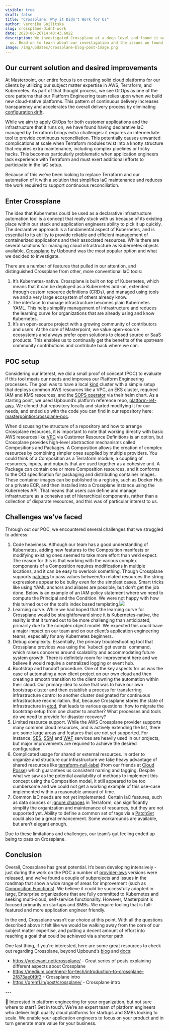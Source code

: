 ```yaml
---
visible: true
draft: false
title: "Crossplane: Why it Didn't Work for Us"
author: Veronika Gnilitska
slug: crossplane-didnt-work
date: 2023-06-26T14:48:43.602Z
description: We investigated Crossplane at a deep level and found it wasn't for
  us. Read on to learn about our investigation and the issues we found.
image: /img/updates/crossplane-blog-post-image.png
---
```

## Our current solution and desired improvements

At Masterpoint, our entire focus is on creating solid cloud platforms for our clients by utilizing our subject matter expertise in AWS, Terraform, and Kubernetes. As part of that thought process, we see GitOps as one of the core patterns that our Platform Engineering team relies upon when we build new cloud-native platforms. This pattern of continuous delivery increases transparency and accelerates the overall delivery process by eliminating [configuration drift](https://www.aquasec.com/cloud-native-academy/vulnerability-management/configuration-drift/).

While we aim to apply GitOps for both customer applications and the infrastructure that it runs on, we have found having declarative IaC managed by Terraform brings extra challenges: it requires an intermediate tool to provide continuous reconciliation. This potentially causes unwanted complications at scale when Terraform modules twist into a knotty structure that requires extra maintenance, including complex pipelines or tricky hacks. This becomes particularly problematic when application engineers lack experience with Terraform and must exert additional efforts to participate in the IaC setup. 

Because of this we’ve been looking to replace Terraform and our automation of it with a solution that simplifies IaC maintenance and reduces the work required to support continuous reconciliation.

## Enter Crossplane

The idea that Kubernetes could be used as a declarative infrastructure automation tool is a concept that really stuck with us because of its existing place within our stack and application engineers ability to pick it up quickly. The declarative approach is a fundamental aspect of Kubernetes, and is essential to its ability to provide reliable and efficient management of containerized applications and their associated resources. While there are several solutions for managing cloud infrastructure as Kubernetes objects available, [Crossplane](https://www.crossplane.io/) by Upbound was the most popular option and what we decided to investigate.

There are a number of features that pulled in our attention, and distinguished Crossplane from other, more conventional IaC tools: 

1. It’s Kubernetes-native. Crossplane is built on top of Kubernetes, which means that it can be deployed as a Kubernetes add-on, extended through custom resource definitions (CRDs), and managed using tools we and a very large ecosystem of others already know. 
2. The interface to manage infrastructure becomes plain Kubernetes YAML. This helps simplify management of infrastructure and reduces the learning curve for organizations that are already using and know Kubernetes.
3. It’s an open-source project with a growing community of contributors and users. At the core of Masterpoint, we value open-source ecosystems and always prefer open solutions to closed source or SaaS products. This enables us to continually get the benefits of the upstream community contributions and contribute back where we can. 

## POC setup

Considering our interest, we did a small proof of concept (POC) to evaluate if this tool meets our needs and improves our Platform Engineering processes. The goal was to have a local [kind](https://kind.sigs.k8s.io/docs/user/quick-start/) cluster with a simple setup that deploys common AWS resources like a VPC, an EKS cluster, required IAM and KMS resources, and the [SOPS operator](https://github.com/isindir/sops-secrets-operator) via their helm chart. As a starting point, we used Upbound’s platform reference repo, [platform-ref-aws](https://github.com/upbound/platform-ref-aws#build-and-push-your-platform). We cloned that repository locally and started modifying it for our needs, and ended up with the code you can find in our repository here: [masterpointio/crossplane-poc](https://github.com/masterpointio/crossplane-poc).

When discussing the structure of a repository and how to arrange Crossplane resources, it is important to note that working directly with basic AWS resources like [VPC](https://marketplace.upbound.io/providers/upbound/provider-aws/latest/resources/ec2.aws.upbound.io/VPC/v1beta1) via Customer Resource Definitions is an option, but Crossplane provides high-level abstraction mechanisms called Compositions and Packages. A Composition allows the creation of complex resources by combining simpler ones supplied by multiple providers. You could think of a Composition as a Terraform module; a coupling of resources, inputs, and outputs that are used together as a cohesive unit. A Package can contain one or more Composition resources, and it conforms to the OCI specification for packaging and distributing container images. These container images can be published to a registry, such as Docker Hub or a private ECR, and then installed into a Crossplane instance using the Kubernetes API. That means that users can define and manage infrastructure as a cohesive set of hierarchical components, rather than a collection of disparate resources, and this was of particular interest to us.

## Challenges we’ve faced

Through out our POC, we encountered several challenges that we struggled to address:

1. Code heaviness. Although our team has a good understanding of Kubernetes, adding new features to the Composition manifests or modifying existing ones seemed to take more effort than we’d expect. The reason for this is that working with the various complex components of a Composition requires modifications in multiple locations, and it can be easy to overlook something. Though Crossplane supports [patches](https://docs.crossplane.io/v1.10/reference/composition/#patch-types) to pass values between/to related resources the string expressions appear to be bulky even for the simplest cases. Smart tricks like using YAML anchors and aliases are possible, but don’t get the job done. Below is an example of an IAM policy statement where we need to compute the Principal and the Condition. We were not happy with how this turned out or the tool’s index based templating.![](https://lh4.googleusercontent.com/EtXOiv0TzpTEllN8K4fb7eLjYqeDZnSAV2fslVI8ftX1NyproesmvOCECORZ4FjYaBjcfwC00J15pgS3iTLfriLSn06Uua8S4aIzvuqiiORS5fkcT48DmfH8mmBDHNMlVYPKwSGdDVxL2ho9Yvbo5rc)
2. Learning curve. While we had hoped that the learning curve for Crossplane would be straightforward since it is Kubernetes-native, the reality is that it turned out to be more challenging than anticipated, primarily due to the complex object model. We expected this could have a major impact on our team and on our client’s application engineering teams, especially for any Kubernetes beginners.
3. Debug complexity. Essentially, the primary troubleshooting tool that Crossplane provides was using the \`kubectl get events\` command, which raises concerns around scalability and accommodating future system growth. There is definitely room for improvement here and we believe it would require a centralized logging or event hub.
4. Bootstrap and handoff procedure. One of the key aspects for us was the ease of automating a new client project on our own cloud and then creating a smooth transition to the client owning the automation within their cloud. Our primary idea to solve that was to have our own bootstrap cluster and then establish a process for transferring infrastructure control to another cluster designated for continuous infrastructure reconciliation. But, because Crossplane stores the state of infrastructure in [etcd](https://kubernetes.io/docs/concepts/overview/components/#etcd), that leads to various questions: how to migrate the bootstrap setup from one cluster to another? What processes and tools do we need to provide for disaster recovery?
5. Limited resource support. While the AWS Crossplane provider supports many common cloud resources, and is actively extending the list, there are some large areas and features that are not yet supported. For instance, [SES](https://github.com/crossplane-contrib/provider-aws/issues/414), [SSM](https://github.com/upbound/provider-aws/issues/441) and [WAF](https://github.com/upbound/provider-aws/pull/476) services are heavily used in our projects, but major improvements are required to achieve the desired  configuration.
6. Complicated usage for shared or external resources. In order to organize and structure our infrastructure we take heavy advantage of shared resources like [terraform-null-label](https://github.com/cloudposse/terraform-null-label) (from our friends at [Cloud Posse](https://cloudposse.com)) which guarantees us consistent naming and tagging. Despite what we saw as the potential availability of methods to implement this concept using the Composition model, it still appeared to be too cumbersome and we could not get a working example of this use-case implemented within a reasonable amount of time.
7. Common IaC needs are not yet implemented. Certain IaC features, such as data sources or [ignore changes](https://github.com/crossplane/crossplane/issues/3516) in Terraform, can significantly simplify the organization and maintenance of resources, but they are not supported yet. Ability to define a common set of tags via a [PatchSet](https://github.com/crossplane/crossplane/issues/3847) could also be a great enhancement. Some workarounds are available, but aren’t elegant enough.

Due to these limitations and challenges, our team’s gut feeling ended up being to pass on Crossplane. 

## Conclusion

Overall, Crossplane has great potential. It’s been developing intensively - just during the work on the POC a number of [provider-aws](https://marketplace.upbound.io/providers/upbound/provider-aws) versions were released, and we’ve found a couple of subprojects and issues in the roadmap that show a wide range of areas for improvement (such as [Composition Functions](https://github.com/crossplane/crossplane/pull/3465)). We believe it could be successfully adopted in large, Enterprise organizations that are fully committed to Kubernetes and seeking multi-cloud, self-service functionality. However, Masterpoint is focused primarily on startups and SMBs. We require tooling that is full-featured and more application engineer friendly.

In the end, Crossplane wasn’t our choice at this point. With all the questions described above it felt like we would be walking away from the core of our subject matter expertise, and putting a decent amount of effort into reaching a goal that could be achieved via a shorter path.

One last thing, if you're interested, here are some great resources to check out regarding Crossplane, beyond Upbound’s [blog](https://blog.crossplane.io/) and [docs](https://docs.crossplane.io/):

* <https://vrelevant.net/crossplane/> - Great series of posts explaining different aspects about Crossplane
* <https://medium.com/nerd-for-tech/introduction-to-crossplane-2f873ae0f9f3> - Crossplane intro
* <https://grem1.in/post/crossplane/> - Crossplane intro

-﻿--

👋 Interested in platform engineering for your organization, but not sure where to start? Get in touch. We’re an expert team of platform engineers who deliver high quality cloud platforms for startups and SMBs looking to scale. We enable your application engineers to focus on your product and in turn generate more value for your business.